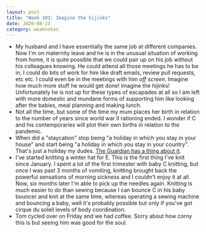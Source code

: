 ```yaml
---
layout: post
title: "Week 103: Imagine the hijinks"
date: 2020-08-23
category: weaknotes
---
```

* My husband and I have essentially the same job at different companies. Now I'm on maternity leave and he is in the unusual situation of working from home, it is quite possible that we could pair up on his job without his colleagues knowing. He could attend all those meetings he has to be in, I could do bits of work for him like draft emails, review pull requests, etc etc. I could even be in the meetings with him _off screen_. Imagine how much more stuff he would get done! Imagine the hijinks! Unfortunately he is not up for these types of escapades at all so I am left with more domestic and mundane forms of supporting him like looking after the babies, meal planning and making lunch.
* Not all the time, but some of the time my mum places her birth in relation to the number of years since world war II rationing ended. I wonder if C and his contemporaries will plot their own births in relation to the pandemic.
* When did a "staycation" stop being "a holiday in which you stay in your house" and start being "a holiday in which you stay in your country". That's just a holiday my dudes. [The Guardian has a thing about it](https://www.theguardian.com/books/2020/aug/13/staycation-should-we-remain-in-the-country-or-just-stay-home).
* I've started knitting a winter hat for E. This is the first thing I've knit since January. I spent a lot of the first trimester with baby C knitting, but once I was past 3 months of vomiting, knitting brought back the powerful sensations of morning sickness and I couldn't enjoy it at all. Now, six months later I'm able to pick up the needles again. Knitting is much easier to do than sewing because I can bounce C in his baby bouncer and knit at the same time, whereas operating a sewing machine and bouncing a baby, well it's probably possible but only if you've got cirque du soleil levels of body coordination.
* Tom cycled over on Friday and we had coffee. Sorry about how corny this is but seeing him was good for the soul.

